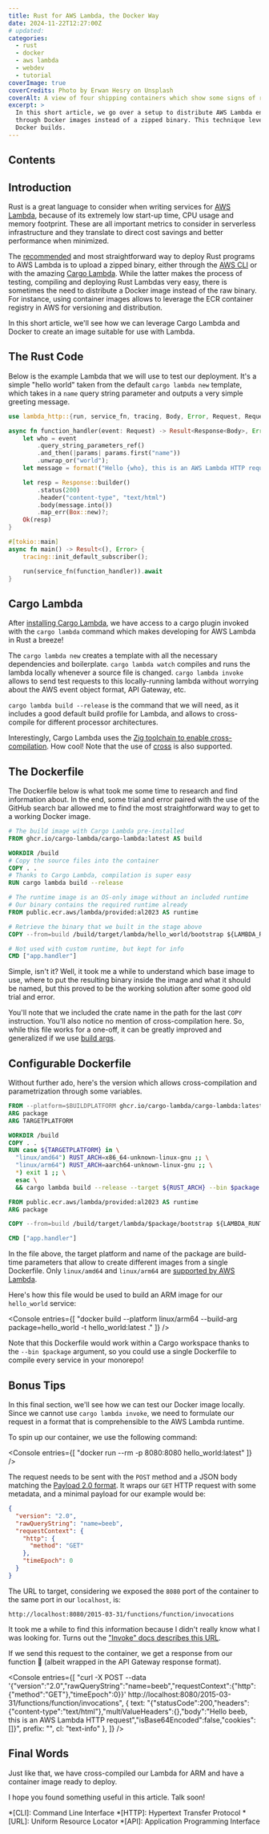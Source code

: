 ```yaml
---
title: Rust for AWS Lambda, the Docker Way
date: 2024-11-22T12:27:00Z
# updated:
categories:
  - rust
  - docker
  - aws lambda
  - webdev
  - tutorial
coverImage: true
coverCredits: Photo by Erwan Hesry on Unsplash
coverAlt: A view of four shipping containers which show some signs of rust.
excerpt: >
  In this short article, we go over a setup to distribute AWS Lambda endpoints written in the Rust programming language
  through Docker images instead of a zipped binary. This technique leverages the power of Cargo Lambda and multi-stage
  Docker builds.
---
```


<script lang="ts">
  import ChatNote from '$lib/components/ChatNote.svelte'
  import Console from '$lib/components/Console.svelte'
</script>

## Contents

## Introduction

Rust is a great language to consider when writing services for [AWS Lambda](https://aws.amazon.com/lambda/), because of
its extremely low start-up time, CPU usage and memory footprint.
These are all important metrics to consider in serverless infrastructure and they translate to direct cost savings and
better performance when minimized.

The [recommended](https://docs.aws.amazon.com/lambda/latest/dg/rust-package.html) and most straightforward way to deploy
Rust programs to AWS Lambda is to upload a zipped binary, either through the
[AWS CLI](https://docs.aws.amazon.com/lambda/latest/dg/rust-package.html#rust-deploy-cargo) or with the amazing
[Cargo Lambda](https://www.cargo-lambda.info/commands/deploy.html). While the latter makes the process of testing,
compiling and deploying Rust Lambdas very easy, there is sometimes the need to distribute a Docker image instead of
the raw binary. For instance, using container images allows to leverage the ECR container registry in AWS for
versioning and distribution.

In this short article, we'll see how we can leverage Cargo Lambda and Docker to create an image suitable for use with
Lambda.

## The Rust Code

Below is the example Lambda that we will use to test our deployment. It's a simple "hello world" taken from the
default `cargo lambda new` template, which takes in a `name` query string parameter and outputs a very simple greeting
message.

```rust
use lambda_http::{run, service_fn, tracing, Body, Error, Request, RequestExt, Response};

async fn function_handler(event: Request) -> Result<Response<Body>, Error> {
    let who = event
        .query_string_parameters_ref()
        .and_then(|params| params.first("name"))
        .unwrap_or("world");
    let message = format!("Hello {who}, this is an AWS Lambda HTTP request");

    let resp = Response::builder()
        .status(200)
        .header("content-type", "text/html")
        .body(message.into())
        .map_err(Box::new)?;
    Ok(resp)
}

#[tokio::main]
async fn main() -> Result<(), Error> {
    tracing::init_default_subscriber();

    run(service_fn(function_handler)).await
}
```

## Cargo Lambda

After [installing Cargo Lambda](https://www.cargo-lambda.info/guide/installation.html), we have access to a cargo
plugin invoked with the `cargo lambda` command which makes developing for AWS Lambda in Rust a breeze!

The `cargo lambda new` creates a template with all the necessary dependencies and boilerplate. `cargo lambda watch`
compiles and runs the lambda locally whenever a source file is changed. `cargo lambda invoke` allows to send test
requests to this locally-running lambda without worrying about the AWS event object format, API Gateway, etc.

`cargo lambda build --release` is the command that we will need, as it includes a good default build profile for
Lambda, and allows to cross-compile for different processor architectures.

<ChatNote>
Interestingly, Cargo Lambda uses the <a href="https://www.cargo-lambda.info/guide/cross-compiling.html" ref="nofollow">
Zig toolchain to enable cross-compilation</a>. How cool! Note that the use of
<a href="https://github.com/cross-rs/cross" ref="nofollow">cross</a> is also supported.
</ChatNote>

## The Dockerfile

The Dockerfile below is what took me some time to research and find information about. In the end, some trial and error
paired with the use of the GitHub search bar allowed me to find the most straightforward way to get to a working
Docker image.

```dockerfile
# The build image with Cargo Lambda pre-installed
FROM ghcr.io/cargo-lambda/cargo-lambda:latest AS build

WORKDIR /build
# Copy the source files into the container
COPY . .
# Thanks to Cargo Lambda, compilation is super easy
RUN cargo lambda build --release

# The runtime image is an OS-only image without an included runtime
# Our binary contains the required runtime already
FROM public.ecr.aws/lambda/provided:al2023 AS runtime

# Retrieve the binary that we built in the stage above
COPY --from=build /build/target/lambda/hello_world/bootstrap ${LAMBDA_RUNTIME_DIR}/bootstrap

# Not used with custom runtime, but kept for info
CMD ["app.handler"]
```

Simple, isn't it? Well, it took me a while to understand which base image to use, where to put the resulting binary
inside the image and what it should be named, but this proved to be the working solution after some good old trial and
error.

You'll note that we included the crate name in the path for the last `COPY` instruction. You'll also notice no mention
of cross-compilation here. So, while this file works for a one-off, it can be greatly improved and generalized if we
use [build args](https://docs.docker.com/build/building/variables/).

## Configurable Dockerfile

Without further ado, here's the version which allows cross-compilation and parametrization through some variables.

```dockerfile
FROM --platform=$BUILDPLATFORM ghcr.io/cargo-lambda/cargo-lambda:latest AS build
ARG package
ARG TARGETPLATFORM

WORKDIR /build
COPY . .
RUN case ${TARGETPLATFORM} in \
  "linux/amd64") RUST_ARCH=x86_64-unknown-linux-gnu ;; \
  "linux/arm64") RUST_ARCH=aarch64-unknown-linux-gnu ;; \
  *) exit 1 ;; \
  esac \
  && cargo lambda build --release --target ${RUST_ARCH} --bin $package

FROM public.ecr.aws/lambda/provided:al2023 AS runtime
ARG package

COPY --from=build /build/target/lambda/$package/bootstrap ${LAMBDA_RUNTIME_DIR}/bootstrap

CMD ["app.handler"]
```

In the file above, the target platform and name of the package are build-time parameters that allow to create different
images from a single Dockerfile. Only `linux/amd64` and `linux/arm64` are
[supported by AWS Lambda](https://docs.aws.amazon.com/lambda/latest/dg/foundation-arch.html).

Here's how this file would be used to build an ARM image for our `hello_world` service:

<Console entries={[
"docker build --platform linux/arm64 --build-arg package=hello_world -t hello_world:latest ."
]} />

Note that this Dockerfile would work within a Cargo workspace thanks to the `--bin $package` argument, so you could use
a single Dockerfile to compile every service in your monorepo!

## Bonus Tips

In this final section, we'll see how we can test our Docker image locally. Since we cannot use `cargo lambda invoke`,
we need to formulate our request in a format that is comprehensible to the AWS Lambda runtime.

To spin up our container, we use the following command:

<Console entries={[
"docker run --rm -p 8080:8080 hello_world:latest"
]} />

The request needs to be sent with the `POST` method and a JSON body matching the
[Payload 2.0 format](https://docs.aws.amazon.com/apigateway/latest/developerguide/http-api-develop-integrations-lambda.html).
It wraps our `GET` HTTP request with some metadata, and a minimal payload for our example would be:

```json
{
  "version": "2.0",
  "rawQueryString": "name=beeb",
  "requestContext": {
    "http": {
      "method": "GET"
    },
    "timeEpoch": 0
  }
}
```

The URL to target, considering we exposed the `8080` port of the container to the same port in our `localhost`, is:

`http://localhost:8080/2015-03-31/functions/function/invocations`

It took me a while to find this information because I didn't really know what I was looking for. Turns out the
["Invoke" docs describes this URL](https://docs.aws.amazon.com/lambda/latest/api/API_Invoke.html).

If we send this request to the container, we get a response from our function 🎉 (albeit wrapped in the API Gateway
response format).

<Console entries={[
"curl -X POST --data '{\"version\":\"2.0\",\"rawQueryString\":\"name=beeb\",\"requestContext\":{\"http\":{\"method\":\"GET\"},\"timeEpoch\":0}}' http://localhost:8080/2015-03-31/functions/function/invocations",
{ text: "{\"statusCode\":200,\"headers\":{\"content-type\":\"text/html\"},\"multiValueHeaders\":{},\"body\":\"Hello beeb, this is an AWS Lambda HTTP request\",\"isBase64Encoded\":false,\"cookies\":[]}", prefix: "", cl: "text-info" },
]} />

## Final Words

Just like that, we have cross-compiled our Lambda for ARM and have a container image ready to deploy.

I hope you found something useful in this article. Talk soon!

*[CLI]: Command Line Interface
*[HTTP]: Hypertext Transfer Protocol
*[URL]: Uniform Resource Locator
*[API]: Application Programming Interface

